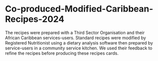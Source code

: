 # Co-produced-Modified-Caribbean-Recipes-2024
The recipes were prepared with a Third Sector Organisation and their African Caribbean services-users. Standard recipes were modified by Registered Nutritionist using a dietary analysis software then prepared by service-users in a community service kitchen. We used their feedback to refine the recipes before producing these recipes cards. 
